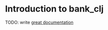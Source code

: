 # Introduction to bank_clj

TODO: write [great documentation](http://jacobian.org/writing/what-to-write/)
